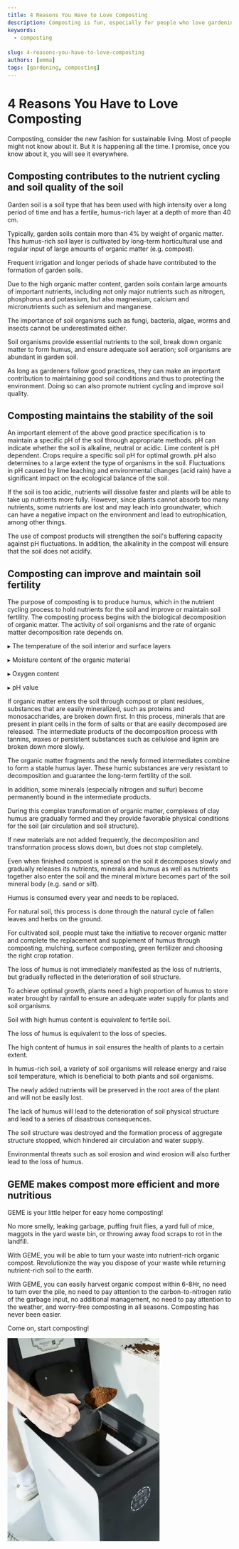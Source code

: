 ```yaml
---
title: 4 Reasons You Have to Love Composting
description: Composting is fun, especially for people who love gardening and sustainable
keywords:
  - composting

slug: 4-reasons-you-have-to-love-composting
authors: [emma]
tags: [gardening, composting]
---
```


# 4 Reasons You Have to Love Composting


Composting, consider the new fashion for sustainable living. Most of people might not know about it.
But it is happening all the time. I promise, once you know about it, you will see it everywhere.

<!-- truncate -->

## Composting contributes to the nutrient cycling and soil quality of the soil

Garden soil is a soil type that has been used with high intensity over a long period of time and has a fertile, humus-rich layer at a depth of more than 40 cm.

Typically, garden soils contain more than 4% by weight of organic matter. This humus-rich soil layer is cultivated by long-term horticultural use and regular input of large amounts of organic matter (e.g. compost).

Frequent irrigation and longer periods of shade have contributed to the formation of garden soils.

Due to the high organic matter content, garden soils contain large amounts of important nutrients, including not only major nutrients such as nitrogen, phosphorus and potassium, but also magnesium, calcium and micronutrients such as selenium and manganese.

The importance of soil organisms such as fungi, bacteria, algae, worms and insects cannot be underestimated either.

Soil organisms provide essential nutrients to the soil, break down organic matter to form humus, and ensure adequate soil aeration; soil organisms are abundant in garden soil.

As long as gardeners follow good practices, they can make an important contribution to maintaining good soil conditions and thus to protecting the environment. Doing so can also promote nutrient cycling and improve soil quality.



## Composting maintains the stability of the soil


An important element of the above good practice specification is to maintain a specific pH of the soil through appropriate methods. pH can indicate whether the soil is alkaline, neutral or acidic. Lime content is pH dependent. Crops require a specific soil pH for optimal growth. pH also determines to a large extent the type of organisms in the soil. Fluctuations in pH caused by lime leaching and environmental changes (acid rain) have a significant impact on the ecological balance of the soil.

If the soil is too acidic, nutrients will dissolve faster and plants will be able to take up nutrients more fully. However, since plants cannot absorb too many nutrients, some nutrients are lost and may leach into groundwater, which can have a negative impact on the environment and lead to eutrophication, among other things.

The use of compost products will strengthen the soil's buffering capacity against pH fluctuations. In addition, the alkalinity in the compost will ensure that the soil does not acidify.



## Composting can improve and maintain soil fertility

The purpose of composting is to produce humus, which in the nutrient cycling process to hold nutrients for the soil and improve or maintain soil fertility. The composting process begins with the biological decomposition of organic matter. The activity of soil organisms and the rate of organic matter decomposition rate depends on.

▸ The temperature of the soil interior and surface layers

▸ Moisture content of the organic material

▸ Oxygen content

▸ pH value

If organic matter enters the soil through compost or plant residues, substances that are easily mineralized, such as proteins and monosaccharides, are broken down first. In this process, minerals that are present in plant cells in the form of salts or that are easily decomposed are released. The intermediate products of the decomposition process with tannins, waxes or persistent substances such as cellulose and lignin are broken down more slowly.

The organic matter fragments and the newly formed intermediates combine to form a stable humus layer. These humic substances are very resistant to decomposition and guarantee the long-term fertility of the soil.

In addition, some minerals (especially nitrogen and sulfur) become permanently bound in the intermediate products.

During this complex transformation of organic matter, complexes of clay humus are gradually formed and they provide favorable physical conditions for the soil (air circulation and soil structure).

If new materials are not added frequently, the decomposition and transformation process slows down, but does not stop completely.

Even when finished compost is spread on the soil it decomposes slowly and gradually releases its nutrients, minerals and humus as well as nutrients together also enter the soil and the mineral mixture becomes part of the soil mineral body (e.g. sand or silt).

Humus is consumed every year and needs to be replaced.

For natural soil, this process is done through the natural cycle of fallen leaves and herbs on the ground.

For cultivated soil, people must take the initiative to recover organic matter and complete the replacement and supplement of humus through composting, mulching, surface composting, green fertilizer and choosing the right crop rotation.

The loss of humus is not immediately manifested as the loss of nutrients, but gradually reflected in the deterioration of soil structure.

To achieve optimal growth, plants need a high proportion of humus to store water brought by rainfall to ensure an adequate water supply for plants and soil organisms.

Soil with high humus content is equivalent to fertile soil.

The loss of humus is equivalent to the loss of species.

The high content of humus in soil ensures the health of plants to a certain extent.

In humus-rich soil, a variety of soil organisms will release energy and raise soil temperature, which is beneficial to both plants and soil organisms.

The newly added nutrients will be preserved in the root area of the plant and will not be easily lost.

The lack of humus will lead to the deterioration of soil physical structure and lead to a series of disastrous consequences.

The soil structure was destroyed and the formation process of aggregate structure stopped, which hindered air circulation and water supply.

Environmental threats such as soil erosion and wind erosion will also further lead to the loss of humus.



## GEME makes compost more efficient and more nutritious

GEME is your little helper for easy home composting!

No more smelly, leaking garbage, puffing fruit flies, a yard full of mice, maggots in the yard waste bin, or throwing away food scraps to rot in the landfill.

With GEME, you will be able to turn your waste into nutrient-rich organic compost. Revolutionize the way you dispose of your waste while returning nutrient-rich soil to the earth.

With GEME, you can easily harvest organic compost within 6-8Hr, no need to turn over the pile, no need to pay attention to the carbon-to-nitrogen ratio of the garbage input, no additional management, no need to pay attention to the weather, and worry-free composting in all seasons. Composting has never been easier.

Come on, start composting!

![GEME home composting](./images/img.png)
